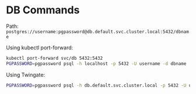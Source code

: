 # DB Commands

Path: `postgres://username:pgpassword@db.default.svc.cluster.local:5432/dbname`

Using kubectl port-forward:

```bash
kubectl port-forward svc/db 5432:5432
PGPASSWORD=pgpassword psql -h localhost -p 5432 -U username -d dbname
```

Using Twingate:

```bash
PGPASSWORD=pgpassword psql -h db.default.svc.cluster.local -p 5432 -U username -d dbname
```
